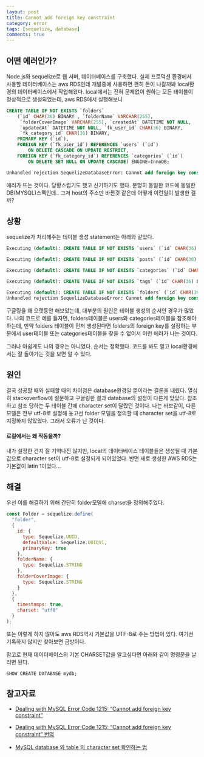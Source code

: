 ```yaml
---
layout: post
title: Cannot add foreign key constraint
category: error
tags: [sequelize, database]
comments: true
---
```


## 어떤 에러인가?

Node.js와 sequelize로 웹 서버, 데이터베이스를 구축했다. 실제 프로덕션 환경에서 사용할 데이터베이스는 aws RDS인데 개발중에 사용하면 괜히 돈이 나갈까봐 local환경의 데이터베이스에서 작업해왔다. local에서는 전혀 문제없이 원하는 모든 테이블이 정상적으로 생성되었는데, aws RDS에서 실행해보니

```SQL
CREATE TABLE IF NOT EXISTS `folders`
    (`id` CHAR(36) BINARY , `folderName` VARCHAR(255),
     `folderCoverImage` VARCHAR(255), `createdAt` DATETIME NOT NULL,
     `updatedAt` DATETIME NOT NULL, `fk_user_id` CHAR(36) BINARY,
     `fk_category_id` CHAR(36) BINARY,
    PRIMARY KEY (`id`),
    FOREIGN KEY (`fk_user_id`) REFERENCES `users` (`id`)
        ON DELETE CASCADE ON UPDATE RESTRICT,
    FOREIGN KEY (`fk_category_id`) REFERENCES `categories` (`id`)
        ON DELETE SET NULL ON UPDATE CASCADE) ENGINE=InnoDB;

Unhandled rejection SequelizeDatabaseError: Cannot add foreign key constraint
```

에러가 뜨는 것이다. 당황스럽기도 했고 신기하기도 했다. 분명히 동일한 코드에 동일한 DB(MYSQL)스펙인데.. 그저 host의 주소만 바뀐것 같은데 어떻게 이런일이 발생한 걸까?

## 상황

sequelize가 처리해주는 테이블 생성 statement는 아래와 같았다.

```SQL
Executing (default): CREATE TABLE IF NOT EXISTS `users` (`id` CHAR(36) BINARY , `username` VARCHAR(255), `email` VARCHAR(255) UNIQUE, `socialProvider` VARCHAR(255), `profileImg` TEXT, `createdAt` DATETIME NOT NULL, `updatedAt` DATETIME NOT NULL, PRIMARY KEY (`id`)) ENGINE=InnoDB DEFAULT CHARSET=utf8;

Executing (default): CREATE TABLE IF NOT EXISTS `posts` (`id` CHAR(36) BINARY , `postTitle` VARCHAR(255), `fk_user_id` CHAR(36) BINARY, `subTitle` TEXT, `editorState` TEXT, `bookCoverImg` VARCHAR(255), `like` INTEGER DEFAULT 0, `starRating` INTEGER DEFAULT 0, `createdAt` DATETIME NOT NULL, `updatedAt` DATETIME NOT NULL, PRIMARY KEY (`id`), FOREIGN KEY (`fk_user_id`) REFERENCES `users` (`id`) ON DELETE CASCADE ON UPDATE RESTRICT) ENGINE=InnoDB DEFAULT CHARSET=utf8;

Executing (default): CREATE TABLE IF NOT EXISTS `categories` (`id` CHAR(36) BINARY , `name` VARCHAR(255) UNIQUE, `createdAt` DATETIME NOT NULL, `updatedAt` DATETIME NOT NULL, PRIMARY KEY (`id`)) ENGINE=InnoDB DEFAULT CHARSET=utf8;

Executing (default): CREATE TABLE IF NOT EXISTS `tags` (`id` CHAR(36) BINARY , `name` VARCHAR(255) UNIQUE, `createdAt` DATETIME NOT NULL, `updatedAt` DATETIME NOT NULL, PRIMARY KEY (`id`)) ENGINE=InnoDB DEFAULT CHARSET=utf8;

Executing (default): CREATE TABLE IF NOT EXISTS `folders` (`id` CHAR(36) BINARY , `folderName` VARCHAR(255), `folderCoverImage` VARCHAR(255), `createdAt` DATETIME NOT NULL, `updatedAt` DATETIME NOT NULL, `fk_user_id` CHAR(36) BINARY, `fk_category_id` CHAR(36) BINARY, PRIMARY KEY (`id`), FOREIGN KEY (`fk_user_id`) REFERENCES `users` (`id`) ON DELETE CASCADE ON UPDATE RESTRICT, FOREIGN KEY (`fk_category_id`) REFERENCES `categories` (`id`) ON DELETE SET NULL ON UPDATE CASCADE) ENGINE=InnoDB;
Unhandled rejection SequelizeDatabaseError: Cannot add foreign key constraint
```

구글링을 꽤 오랫동안 해보았는데, 대부분의 원인은 테이블 생성의 순서인 경우가 많았다. 나의 코드로 예를 들자면, folders테이블은 users와 categories테이블을 참조해야하는데, 만약 folders 테이블이 먼저 생성된다면 folders의 foreign key를 설정하는 부분에서 user테이블 또는 categories테이블을 찾을 수 없어서 이런 에러가 나는 것이다.

그러나 아쉽게도 나의 경우는 아니었다. 순서는 정확했다. 코드를 봐도 알고 local환경에서는 잘 돌아가는 것을 보면 알 수 있다.

## 원인

결국 성공할 때와 실패할 때의 차이점은 database환경일 뿐이라는 결론을 내렸다. 열심히 stackoverflow에 질문하고 구글링한 결과 database의 설정이 다른게 맞았다. 참조하고 참조 당하는 두 테이블 간에 character set이 달랐던 것이다. 나는 바보같이, 다른 모델은 전부 utf-8로 설정해 놓고선 folder 모델을 정의할 때 character set을 utf-8로 지정하지 않았었다. 그래서 오류가 난 것이다.

#### 로컬에서는 왜 작동을까?

내가 설정한 건지 잘 기억나진 않지만, local의 데이터베이스 테이블들은 생성될 때 기본값으로 character set이 utf-8로 설정되게 되어있었다. 반면 새로 생성한 AWS RDS는 기본값이 latin 1이었다...

## 해결

우선 이를 해결하기 위해 간단히 folder모델에 charset을 정의해주었다.

```javascript
const Folder = sequelize.define(
  "folder",
  {
    id: {
      type: Sequelize.UUID,
      defaultValue: Sequelize.UUIDV1,
      primaryKey: true
    },
    folderName: {
      type: Sequelize.STRING
    },
    folderCoverImage: {
      type: Sequelize.STRING
    }
  },
  {
    timestamps: true,
    charset: "utf8"
  }
);
```

또는 이렇게 하지 않아도 aws RDS역시 기본값을 UTF-8로 주는 방법이 있다. 여기선 기록하지 않지만 찾아보면 금방이다.

참고로 현재 데이터베이스의 기본 CHARSET값을 알고싶다면 아래와 같이 명령문을 날리면 된다.

```
SHOW CREATE DATABASE mydb;
```

## 참고자료

- [Dealing with MySQL Error Code 1215: “Cannot add foreign key constraint”](https://www.percona.com/blog/2017/04/06/dealing-mysql-error-code-1215-cannot-add-foreign-key-constraint/)

- [Dealing with MySQL Error Code 1215: “Cannot add foreign key constraint” 번역](https://devcken.io/mysql-oryu-kodeu-1215-darugi/)

- [MySQL database 와 table 의 character set 확인하는 법](https://www.lesstif.com/pages/viewpage.action?pageId=17105743)
